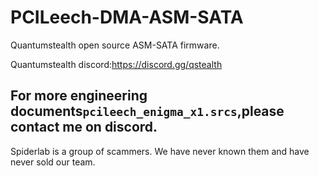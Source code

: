 # PCILeech-DMA-ASM-SATA
Quantumstealth open source ASM-SATA firmware.

Quantumstealth discord:https://discord.gg/qstealth

## For more engineering documents`pcileech_enigma_x1.srcs`,please contact me on discord.

Spiderlab is a group of scammers. We have never known them and have never sold our team.
